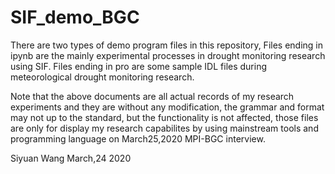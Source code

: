 # SIF_demo_BGC

There are two types of demo program files in this repository, 
Files ending in ipynb are the mainly experimental processes in drought monitoring research using SIF.
Files ending in pro are some sample IDL files during meteorological drought monitoring research.

Note that the above documents are all actual records of my research experiments and they are without 
any modification, the grammar and format may not up to the standard, but the functionality is not affected, 
those files are only for display my research capabilites by using mainstream tools and programming language 
on March25,2020 MPI-BGC interview.

Siyuan Wang
March,24 2020
